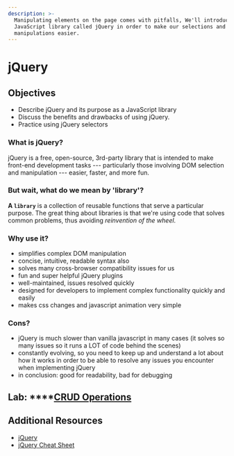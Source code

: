 ```yaml
---
description: >-
  Manipulating elements on the page comes with pitfalls, We'll introduce a
  JavaScript library called jQuery in order to make our selections and
  manipulations easier.
---
```


# jQuery

## Objectives

* Describe jQuery and its purpose as a JavaScript library
* Discuss the benefits and drawbacks of using jQuery.
* Practice using jQuery selectors

### What is jQuery?

jQuery is a free, open-source, 3rd-party library that is intended to make front-end development tasks --- particularly those involving DOM selection and manipulation --- easier, faster, and more fun.

### But wait, what do we mean by 'library'?

**A `library`** is a collection of reusable functions that serve a particular purpose. The great thing about libraries is that we're using code that solves common problems, thus avoiding _reinvention of the wheel_.

### Why use it?

* simplifies complex DOM manipulation
* concise, intuitive, readable syntax also
* solves many cross-browser compatibility issues for us
* fun and super helpful jQuery plugins
* well-maintained, issues resolved quickly
* designed for developers to implement complex functionality quickly and easily
* makes css changes and javascript animation very simple

### Cons?

* jQuery is much slower than vanilla javascript in many cases \(it solves so many issues so it runs a LOT of code behind the scenes\)
* constantly evolving, so you need to keep up and understand a lot about how it works in order to be able to resolve any issues you encounter when implementing jQuery
* in conclusion: good for readability, bad for debugging

## Lab: ****[CRUD Operations](https://app.gitbook.com/@sei-14-sa/s/sei-14-sa-gbook/~/drafts/-MOe4amid8IOJPkXs5XL/unit-1/dom/lab-crud-operations)

## Additional Resources

* [jQuery](https://jquery.com/)
* [jQuery Cheat Sheet](https://oscarotero.com/jquery/)

